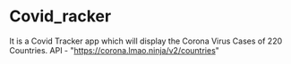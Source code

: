 # Covid_racker
It is a Covid Tracker app which will display the Corona Virus Cases of 220 Countries. 
API -  "https://corona.lmao.ninja/v2/countries"
